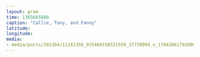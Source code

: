 ```yaml
---
layout: gram
time: 1365665988
caption: "Callie, Tony, and Fanny"
latitude: 
longitude: 
media:
- media/posts/201304/11241356_915460158521559_37739994_n_17842661791000351.jpg
---
```

